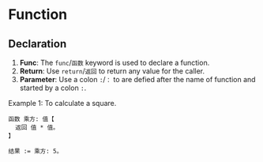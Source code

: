 # Function

## Declaration

1. **Func**: The `func`/`函数` keyword is used to declare a function.
2. **Return**: Use `return`/`返回` to return any value for the caller.
3. **Parameter**: Use a colon `:`/`：` to  are defied after the name of function and started by a colon `:`.

Example 1: To calculate a square.

```
函数 乘方: 值【
  返回 值 * 值。
】

结果 := 乘方: 5。
```
